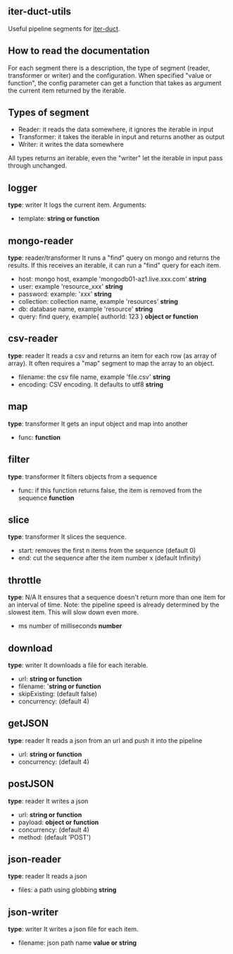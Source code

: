 iter-duct-utils
---------------
Useful pipeline segments for [iter-duct](https://github.com/tes/iter-duct).

How to read the documentation
-----------------------------
For each segment there is a description, the type of segment (reader, transformer or writer) and the configuration.
When specified "value or function", the config parameter can get a function that takes as argument the current item returned by the iterable.

Types of segment
----------------
* Reader: it reads the data somewhere, it ignores the iterable in input
* Transformer: it takes the iterable in input and returns another as output
* Writer: it writes the data somewhere

All types returns an iterable, even the "writer" let the iterable in input pass through unchanged.

logger
------
**type**: writer
It logs the current item.
Arguments:
* template: **string or function**

mongo-reader
------------
**type**: reader/transformer
It runs a "find" query on mongo and returns the results.
If this receives an iterable, it can run a "find" query for each item.
* host: mongo host, example 'mongodb01-az1.live.xxx.com' **string**
* user: example 'resource_xxx' **string**
* password: example: 'xxx' **string**
* collection: collection name, example 'resources' **string**
* db: database name, example 'resource' **string**
* query: find query, example{ authorId: 123 } **object or function**

csv-reader
----------
**type**: reader
It reads a csv and returns an item for each row (as array of array).
It often requires a "map" segment to map the array to an object.

* filename: the csv file name, example 'file.csv' **string**
* encoding: CSV encoding. It defaults to utf8 **string**

map
---
**type**: transformer
It gets an input object and map into another
* func: **function**

filter
------
**type**: transformer
It filters objects from a sequence
* func: if this function returns false, the item is removed from the sequence **function**

slice
-----
**type**: transformer
It slices the sequence.
* start: removes the first n items from the sequence (default 0)
* end: cut the sequence after the item number x (default Infinity)

throttle
--------
**type**: N/A
It ensures that a sequence doesn't return more than one item for an interval of time.
Note: the pipeline speed is already determined by the slowest item. This will slow down even more.
* ms number of milliseconds **number**

download
--------
**type**: writer
It downloads a file for each iterable.
* url: **string or function**
* filename: '**string or function**
* skipExisting: (default false)
* concurrency: (default 4)

getJSON
-------
**type**: reader
It reads a json from an url and push it into the pipeline
* url: **string or function**
* concurrency: (default 4)

postJSON
--------
**type**: reader
It writes a json
* url: **string or function**
* payload: **object or function**
* concurrency: (default 4)
* method: (default 'POST')

json-reader
-----------
**type**: reader
It reads a json
* files: a path using globbing **string**

json-writer
-----------
**type**: writer
It writes a json file for each item.
* filename: json path name **value or string**
